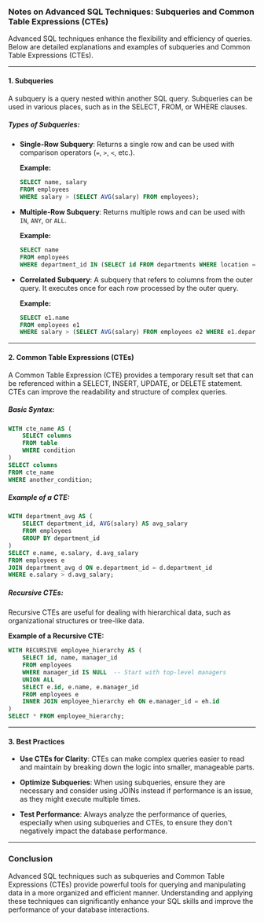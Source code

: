 ### Notes on Advanced SQL Techniques: Subqueries and Common Table Expressions (CTEs)

Advanced SQL techniques enhance the flexibility and efficiency of queries. Below are detailed explanations and examples of subqueries and Common Table Expressions (CTEs).

---

#### 1. **Subqueries**

A subquery is a query nested within another SQL query. Subqueries can be used in various places, such as in the SELECT, FROM, or WHERE clauses.

##### **Types of Subqueries:**

- **Single-Row Subquery**: Returns a single row and can be used with comparison operators (`=`, `>`, `<`, etc.).
  
  **Example:**

  ```sql
  SELECT name, salary
  FROM employees
  WHERE salary > (SELECT AVG(salary) FROM employees);
  ```

- **Multiple-Row Subquery**: Returns multiple rows and can be used with `IN`, `ANY`, or `ALL`.

  **Example:**

  ```sql
  SELECT name
  FROM employees
  WHERE department_id IN (SELECT id FROM departments WHERE location = 'New York');
  ```

- **Correlated Subquery**: A subquery that refers to columns from the outer query. It executes once for each row processed by the outer query.

  **Example:**

  ```sql
  SELECT e1.name
  FROM employees e1
  WHERE salary > (SELECT AVG(salary) FROM employees e2 WHERE e1.department_id = e2.department_id);
  ```

---

#### 2. **Common Table Expressions (CTEs)**

A Common Table Expression (CTE) provides a temporary result set that can be referenced within a SELECT, INSERT, UPDATE, or DELETE statement. CTEs can improve the readability and structure of complex queries.

##### **Basic Syntax:**

```sql
WITH cte_name AS (
    SELECT columns
    FROM table
    WHERE condition
)
SELECT columns
FROM cte_name
WHERE another_condition;
```

##### **Example of a CTE:**

```sql
WITH department_avg AS (
    SELECT department_id, AVG(salary) AS avg_salary
    FROM employees
    GROUP BY department_id
)
SELECT e.name, e.salary, d.avg_salary
FROM employees e
JOIN department_avg d ON e.department_id = d.department_id
WHERE e.salary > d.avg_salary;
```

##### **Recursive CTEs:**

Recursive CTEs are useful for dealing with hierarchical data, such as organizational structures or tree-like data.

**Example of a Recursive CTE:**

```sql
WITH RECURSIVE employee_hierarchy AS (
    SELECT id, name, manager_id
    FROM employees
    WHERE manager_id IS NULL  -- Start with top-level managers
    UNION ALL
    SELECT e.id, e.name, e.manager_id
    FROM employees e
    INNER JOIN employee_hierarchy eh ON e.manager_id = eh.id
)
SELECT * FROM employee_hierarchy;
```

---

#### 3. **Best Practices**

- **Use CTEs for Clarity**: CTEs can make complex queries easier to read and maintain by breaking down the logic into smaller, manageable parts.

- **Optimize Subqueries**: When using subqueries, ensure they are necessary and consider using JOINs instead if performance is an issue, as they might execute multiple times.

- **Test Performance**: Always analyze the performance of queries, especially when using subqueries and CTEs, to ensure they don't negatively impact the database performance.

---

### Conclusion

Advanced SQL techniques such as subqueries and Common Table Expressions (CTEs) provide powerful tools for querying and manipulating data in a more organized and efficient manner. Understanding and applying these techniques can significantly enhance your SQL skills and improve the performance of your database interactions.